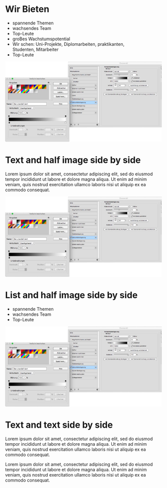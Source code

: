 # Wir Bieten
- spannende Themen <!-- .element: class="fragment" data-fragment-index="1" -->
- wachsendes Team <!-- .element: class="fragment" data-fragment-index="2" -->
- Top-Leute <!-- .element: class="fragment" data-fragment-index="3" -->
- groBes Wachstumspotential <!-- .element: class="fragment" data-fragment-index="4" -->
- Wir schen: Uni-Projekte, Diplomarbeiten, praktikanten,<br> Studenten, Mitarbeiter <!-- .element: class="fragment" data-fragment-index="5" -->
- Top-Leute <!-- .element: class="fragment" data-fragment-index="6" -->



<!-- .slide: class="image-fullscreen" -->
![logo](img/rel_attr.png)



# Text and half image side by side
<div class="container-2col">

Lorem ipsum dolor sit amet, consectetur adipiscing elit, sed do eiusmod tempor incididunt ut labore et dolore magna aliqua. Ut enim ad minim veniam, quis nostrud exercitation ullamco laboris nisi ut aliquip ex ea commodo consequat.

![logo](img/rel_attr.png)

</div>



# List and half image side by side
<div class="container-2col">

- spannende Themen <!-- .element: class="fragment" data-fragment-index="1" -->
- wachsendes Team <!-- .element: class="fragment" data-fragment-index="2" -->
- Top-Leute <!-- .element: class="fragment" data-fragment-index="3" -->

![logo](img/rel_attr.png)

</div>



# Text and text side by side
<div class="container-2col">

Lorem ipsum dolor sit amet, consectetur adipiscing elit, sed do eiusmod tempor incididunt ut labore et dolore magna aliqua. Ut enim ad minim veniam, quis nostrud exercitation ullamco laboris nisi ut aliquip ex ea commodo consequat.

Lorem ipsum dolor sit amet, consectetur adipiscing elit, sed do eiusmod tempor incididunt ut labore et dolore magna aliqua. Ut enim ad minim veniam, quis nostrud exercitation ullamco laboris nisi ut aliquip ex ea commodo consequat.

</div>
